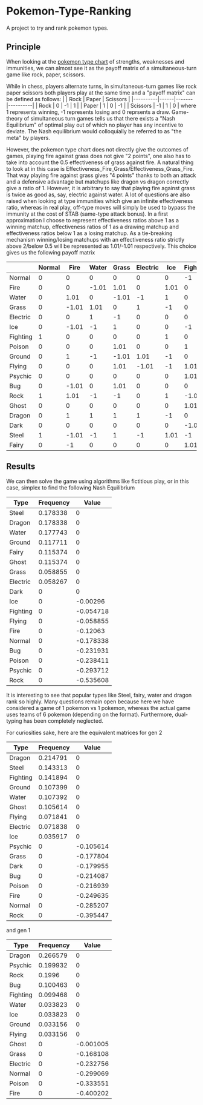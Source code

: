 # Pokemon-Type-Ranking
A project to try and rank pokemon types.

## Principle
When looking at the [pokemon type chart](https://upload.wikimedia.org/wikipedia/commons/9/97/Pokemon_Type_Chart.svg) of strengths, weaknesses and immunities, we can almost see it as the payoff matrix of a simultaneous-turn game like rock, paper, scissors.

While in chess, players alternate turns, in simultaneous-turn games like rock paper scissors both players play at the same time and a "payoff matrix" can be defined as follows:
|          | Rock | Paper | Scissors |
|----------|------|-------|----------|
| Rock     | 0    | -1    | 1        |
| Paper    | 1    | 0     | -1       |
| Scissors | -1   | 1     | 0        |
where 1 represents winning, -1 represents losing and 0 reprsents a draw. Game-theory of simultaneous turn games tells us that there exists a "Nash Equilibrium" of optimal play out of which no player has any incentive to deviate. The Nash equilibrium would colloquially be referred to as "the meta" by players.

However, the pokemon type chart does not directly give the outcomes of games, playing fire against grass does not give "2 points", one also has to take into account the 0.5 effectiveness of grass against fire. A natural thing to look at in this case is Effectiveness_Fire_Grass/Effectiveness_Grass_Fire. That way playing fire against grass gives "4 points" thanks to both an attack and a defensive advantage but matchups like dragon vs dragon correctly give a ratio of 1. However, it is arbitrary to say that playing fire against grass is twice as good as, say, electric against water. A lot of questions are also raised when looking at type immunities which give an infinite effectiveness ratio, whereas in real play, off-type moves will simply be used to bypass the immunity at the cost of STAB (same-type attack bonus). In a first approximation I choose to represent effectiveness ratios above 1 as a winning matchup, effectiveness ratios of 1 as a drawing matchup and effectiveness ratios below 1 as a losing matchup. As a tie-breaking mechanism winning/losing matchups with an effectiveness ratio strictly above 2/below 0.5 will be represented as 1.01/-1.01 respectively. This choice gives us the following payoff matrix

|          | Normal | Fire  | Water | Grass | Electric | Ice  | Fighting | Poison | Ground | Flying | Psychic | Bug   | Rock  | Ghost | Dragon | Dark  | Steel | Fairy |
|----------|--------|-------|-------|-------|----------|------|----------|--------|--------|--------|---------|-------|-------|-------|--------|-------|-------|-------|
| Normal   | 0      | 0     | 0     | 0     | 0        | 0    | -1       | 0      | 0      | 0      | 0       | 0     | -1    | 0     | 0      | 0     | -1    | 0     |
| Fire     | 0      | 0     | -1.01 | 1.01  | 0        | 1.01 | 0        | 0      | -1     | 0      | 0       | 1.01  | -1.01 | 0     | -1     | 0     | 1.01  | 1     |
| Water    | 0      | 1.01  | 0     | -1.01 | -1       | 1    | 0        | 0      | 1      | 0      | 0       | 0     | 1     | 0     | -1     | 0     | 1     | 0     |
| Grass    | 0      | -1.01 | 1.01  | 0     | 1        | -1   | 0        | -1.01  | 1.01   | -1.01  | 0       | -1.01 | 1     | 0     | -1     | 0     | -1    | 0     |
| Electric | 0      | 0     | 1     | -1    | 0        | 0    | 0        | 0      | -1.01  | 1.01   | 0       | 0     | 0     | 0     | -1     | 0     | 1     | 0     |
| Ice      | 0      | -1.01 | -1    | 1     | 0        | 0    | -1       | 0      | 1      | 1      | 0       | 0     | -1    | 0     | 1      | 0     | -1.01 | 0     |
| Fighting | 1      | 0     | 0     | 0     | 0        | 1    | 0        | -1     | 0      | -1.01  | -1.01   | 0     | 1.01  | -1.01 | 0      | 1.01  | 1     | -1.01 |
| Poison   | 0      | 0     | 0     | 1.01  | 0        | 0    | 1        | 0      | -1.01  | 0      | -1      | 1     | -1    | -1    | 0      | 0     | -1.01 | 1.01  |
| Ground   | 0      | 1     | -1    | -1.01 | 1.01     | -1   | 0        | 1.01   | 0      | -1.01  | 0       | -1    | 1.01  | 0     | 0      | 0     | 1     | 0     |
| Flying   | 0      | 0     | 0     | 1.01  | -1.01    | -1   | 1.01     | 0      | 1.01   | 0      | 0       | 1.01  | -1.01 | 0     | 0      | 0     | -1    | 0     |
| Psychic  | 0      | 0     | 0     | 0     | 0        | 0    | 1.01     | 1      | 0      | 0      | 0       | -1    | 0     | -1    | 0      | -1.01 | -1    | 0     |
| Bug      | 0      | -1.01 | 0     | 1.01  | 0        | 0    | 0        | -1     | 1      | -1.01  | 1       | 0     | -1    | -1    | 0      | 1     | -1    | -1    |
| Rock     | 1      | 1.01  | -1    | -1    | 0        | 1    | -1.01    | 1      | -1.01  | 1.01   | 0       | 1     | 0     | 0     | 0      | 0     | -1.01 | 0     |
| Ghost    | 0      | 0     | 0     | 0     | 0        | 0    | 1.01     | 1      | 0      | 0      | 1       | 1     | 0     | 0     | 0      | -1.01 | 0     | 0     |
| Dragon   | 0      | 1     | 1     | 1     | 1        | -1   | 0        | 0      | 0      | 0      | 0       | 0     | 0     | 0     | 0      | 0     | -1    | -1.01 |
| Dark     | 0      | 0     | 0     | 0     | 0        | 0    | -1.01    | 0      | 0      | 0      | 1.01    | -1    | 0     | 1.01  | 0      | 0     | 0     | -1.01 |
| Steel    | 1      | -1.01 | -1    | 1     | -1       | 1.01 | -1       | 1.01   | -1     | 1      | 1       | 1     | 1.01  | 0     | 1      | 0     | 0     | 1.01  |
| Fairy    | 0      | -1    | 0     | 0     | 0        | 0    | 1.01     | -1.01  | 0      | 0      | 0       | 1     | 0     | 0     | 1.01   | 1.01  | -1.01 | 0     |

## Results

We can then solve the game using algorithms like fictitious play, or in this case, simplex to find the following Nash Equilibrium

| Type     | Frequency | Value     |
|----------|-----------|-----------|
| Steel    | 0.178338  | 0         |
| Dragon   | 0.178338  | 0         |
| Water    | 0.177743  | 0         |
| Ground   | 0.117711  | 0         |
| Fairy    | 0.115374  | 0         |
| Ghost    | 0.115374  | 0         |
| Grass    | 0.058855  | 0         |
| Electric | 0.058267  | 0         |
| Dark     | 0         | 0         |
| Ice      | 0         | -0.00296  |
| Fighting | 0         | -0.054718 |
| Flying   | 0         | -0.058855 |
| Fire     | 0         | -0.12063  |
| Normal   | 0         | -0.178338 |
| Bug      | 0         | -0.231931 |
| Poison   | 0         | -0.238411 |
| Psychic  | 0         | -0.293712 |
| Rock     | 0         | -0.535608 |

It is interesting to see that popular types like Steel, fairy, water and dragon rank so highly. Many questions remain open because here we have considered a game of 1 pokemon vs 1 pokemon, whereas the actual game uses teams of 6 pokemon (depending on the format). Furthermore, dual-typing has been completely neglected.

For curiosities sake, here are the equivalent matrices for gen 2

| Type     | Frequency | Value     |
|----------|-----------|-----------|
| Dragon   | 0.214791  | 0         |
| Steel    | 0.143313  | 0         |
| Fighting | 0.141894  | 0         |
| Ground   | 0.107399  | 0         |
| Water    | 0.107392  | 0         |
| Ghost    | 0.105614  | 0         |
| Flying   | 0.071841  | 0         |
| Electric | 0.071838  | 0         |
| Ice      | 0.035917  | 0         |
| Psychic  | 0         | -0.105614 |
| Grass    | 0         | -0.177804 |
| Dark     | 0         | -0.179955 |
| Bug      | 0         | -0.214087 |
| Poison   | 0         | -0.216939 |
| Fire     | 0         | -0.249635 |
| Normal   | 0         | -0.285207 |
| Rock     | 0         | -0.395447 |

and gen 1

| Type     | Frequency | Value     |
|----------|-----------|-----------|
| Dragon   | 0.266579  | 0         |
| Psychic  | 0.199932  | 0         |
| Rock     | 0.1996    | 0         |
| Bug      | 0.100463  | 0         |
| Fighting | 0.099468  | 0         |
| Water    | 0.033823  | 0         |
| Ice      | 0.033823  | 0         |
| Ground   | 0.033156  | 0         |
| Flying   | 0.033156  | 0         |
| Ghost    | 0         | -0.001005 |
| Grass    | 0         | -0.168108 |
| Electric | 0         | -0.232756 |
| Normal   | 0         | -0.299069 |
| Poison   | 0         | -0.333551 |
| Fire     | 0         | -0.400202 |